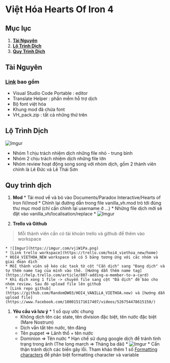 # Việt Hóa Hearts Of Iron 4

## Mục lục
  1. [**Tài Nguyên**](#tài-nguyên)
  1. [**Lộ Trình Dịch**](#lộ-trình-dịch)
  1. [**Quy Trình Dịch**](#quy-trình-dịch)

## Tài Nguyên
### [Link](https://drive.google.com/drive/folders/1GcsTJVj2rh-PeA-iKQaxqkkv4UmRlgg7?usp=sharing) bao gồm
  * Visual Studio Code Portable : editor
  * Translate Helper            : phần mềm hỗ trợ dịch 
  * Bộ font việt hóa
  * Khung mod đã chứa font
  * VH_pack.zip : tất cả những thứ trên

## Lộ Trình Dịch
![Imgur](https://imgur.com/ynADp89.png "flow")
  * Nhóm 1 chịu trách nhiệm dịch những file nhỏ - trung bình
  * Nhóm 2 chịu trách nhiệm dịch những file lớn
  * Nhóm review hoạt động song song với nhóm dịch, gồm 2 thành viên chính là Lê Đức và Lê Thái Sơn

## Quy trình dịch
  1. **Mod**
    * Tải mod về và bỏ vào Documents/Paradox Interactive/Hearts of Iron IV/mod
    * Chỉnh lại đường dẫn trong file vanilla_vh.mod trỏ tới đúng thư mục mod (chỉ cần chỉnh lại username ở ...)
    * Những file dịch mới sẽ đặt vào vanilla_vh/localisation/replace
    * ![Imgur](https://imgur.com/IlJcm07.png 'vanilla_vh.mod')
    
  1. **Trello và Github**
  > Mỗi thành viên cần có tài khoản trello và github để thêm vào workspace
  
    * ![Imgur](https://imgur.com/vjiW1Pa.png)
    * [Link trello workspace](https://trello.com/hoi4_viethoa_new/home)
    * HOI4_VIETHOA_NEW workspace sẽ có 5 bảng tương ứng với các nhóm và giai đoạn dịch
    * Mỗi thành viên sẽ kéo các task từ cột "Cần dịch" sang "Đang dịch" và tự thêm name tag của mình vào thẻ. [Hướng dẫn thêm name tag](https://help.trello.com/article/807-adding-a-member-to-a-card) 
    * Khi dịch xong 1 file -> chuyển file sang cột "Đã dịch" để báo cho nhóm review. Sau đó upload file lên github
    * [Link repo github](https://github.com/RandomDW03/HOI4_VANILLA_VIETHOA.new) và [hướng dẫn upload file](https://www.facebook.com/100015171617407/videos/526754478615150/)

  1. **Yêu cầu và lưu ý**
    * 1 số quy ước chung
      * Không dịch tên các state, tên division đặc biệt, tên nước đặc biệt (Mare Nostrum)
      * Dịch vắn tắt tên nước, tên đảng
      * Tên puppet => Lãnh thổ + tên nước
      * Dominion => Tên nước
    * Hạn chế sử dụng google dịch để tránh tình trạng trong ảnh (The long march => Tháng ba dài)
    * ![Imgur](https://imgur.com/U8rU7pf.png)
    * Cẩn thận tránh dịch các biến gây lỗi. Tham khảo thêm 1 số [Formatting characters](https://hoi4.paradoxwikis.com/Localisation#Formatting_characters) để phân biệt formatting character và variable

